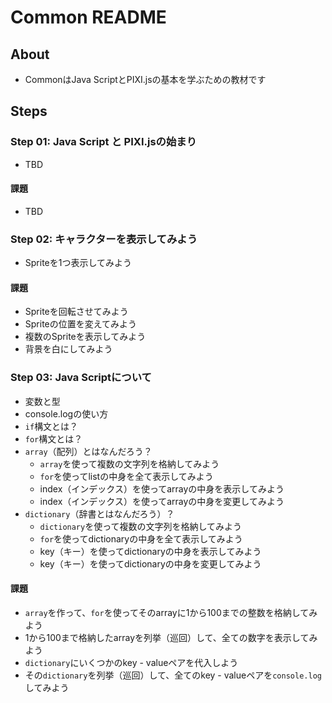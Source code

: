 # Common README

## About

* CommonはJava ScriptとPIXI.jsの基本を学ぶための教材です

## Steps

### Step 01: Java Script と PIXI.jsの始まり

* TBD

#### 課題

* TBD

### Step 02: キャラクターを表示してみよう

* Spriteを1つ表示してみよう

#### 課題

* Spriteを回転させてみよう
* Spriteの位置を変えてみよう
* 複数のSpriteを表示してみよう
* 背景を白にしてみよう

### Step 03: Java Scriptについて

* 変数と型
* console.logの使い方
* `if`構文とは？
* `for`構文とは？
* `array`（配列）とはなんだろう？
  * `array`を使って複数の文字列を格納してみよう
  * `for`を使ってlistの中身を全て表示してみよう
  * index（インデックス）を使ってarrayの中身を表示してみよう
  * index（インデックス）を使ってarrayの中身を変更してみよう
* `dictionary`（辞書とはなんだろう）？
  * `dictionary`を使って複数の文字列を格納してみよう
  * `for`を使ってdictionaryの中身を全て表示してみよう
  * key（キー）を使ってdictionaryの中身を表示してみよう
  * key（キー）を使ってdictionaryの中身を変更してみよう

#### 課題

* `array`を作って、`for`を使ってそのarrayに1から100までの整数を格納してみよう
* 1から100まで格納したarrayを列挙（巡回）して、全ての数字を表示してみよう
* `dictionary`にいくつかのkey - valueペアを代入しよう
* その`dictionary`を列挙（巡回）して、全てのkey - valueペアを`console.log`してみよう
